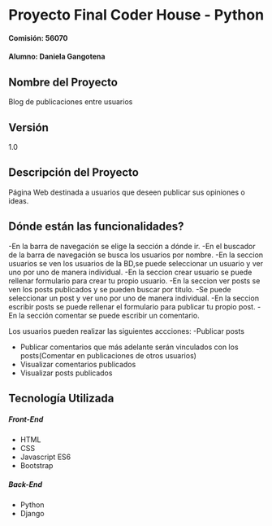 # Proyecto Final Coder House - Python
#### Comisión: 56070
#### Alumno: Daniela Gangotena

## Nombre del Proyecto
Blog de publicaciones entre usuarios

## Versión
1.0

## Descripción del Proyecto
Página Web destinada a usuarios que deseen publicar sus opiniones o ideas.
## Dónde están las funcionalidades?
-En la barra de navegación se elige la sección a dónde ir.
-En el buscador de la barra de navegación se busca los usuarios por nombre.
-En la seccion usuarios se ven los usuarios de la BD,se puede seleccionar un usuario y ver uno por uno de manera individual.
-En la seccion crear usuario se puede rellenar formulario para crear tu propio usuario.
-En la seccion ver posts se ven los posts publicados y se pueden buscar por titulo.
-Se puede seleccionar un post y ver uno por uno de manera individual.
-En la seccion escribir posts se puede rellenar el formulario para publicar tu propio post.
-En la sección comentar se puede escribir un comentario.




Los usuarios pueden realizar las siguientes accciones:
-Publicar posts
- Publicar  comentarios que más adelante serán vinculados con los posts(Comentar en publicaciones de otros usuarios)
- Visualizar comentarios publicados
- Visualizar posts publicados
  

## Tecnología Utilizada

##### Front-End
- HTML 
- CSS 
- Javascript ES6
- Bootstrap 

##### Back-End
- Python 
- Django 
